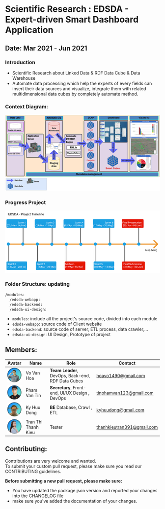 # Scientific Research : EDSDA - Expert-driven Smart Dashboard Application

## Date: Mar 2021 - Jun 2021

### Introduction

- Scientific Research about Linked Data & RDF Data Cube & Data Warehouse
- Automate data processing which help the experts of every fields can insert their data sources and visualize, integrate them with related multidimensional data cubes by completely automate method.

### Context Diagram:

<img src="./assets/context-diagram.png" alt="context-diagram" width="800" />

### Progress Project

<img src="./assets/edsda-project-timeline.png" alt="project-timeline" width="600"/>

### Folder Structure: updating

```
/modules:
  /edsda-webapp:
  /edsda-backend:
  /edsda-ui-design:

```

- `modules`: include all the project's source code, divided into each module
- `edsda-webapp`: source code of Client website
- `edsda-backend`: source code of server, ETL process, data crawler,...
- `edsda-ui-design`: UI Design, Prototype of project

## Members:

| Avatar                                                   | Name                | Role                                              | Contact                    |
| -------------------------------------------------------- | ------------------- | ------------------------------------------------- | -------------------------- |
| <img src="./assets/avatar-members/hoa.png" width="50"/>  | Vo Van Hoa          | **Team Leader**, DevOps, Back-end, RDF Data Cubes | hoavo1490@gmail.com        |
| <img src="./assets/avatar-members/tin.png" width="50"/>  | Pham Van Tin        | **Secretary**, Front-end, UI/UX Design , DevOps   | tinphamvan123@gmail.com    |
| <img src="./assets/avatar-members/dong.png" width="50"/> | Ky Huu Dong         | **BE** Database, Crawl , ETL                      | kyhuudong@gmail.com        |
| <img src="./assets/avatar-members/kieu.png" width="50"/> | Tran Thi Thanh Kieu | Tester                                            | thanhkieutran391@gmail.com |

## Contributing:

Contributions are very welcome and wanted.<br>
To submit your custom pull request, please make sure you read our CONTRIBUTING guidelines.

**Before submitting a new pull request, please make sure:**

- You have updated the package.json version and reported your changes into the CHANGELOG file
- make sure you've added the documentation of your changes.
